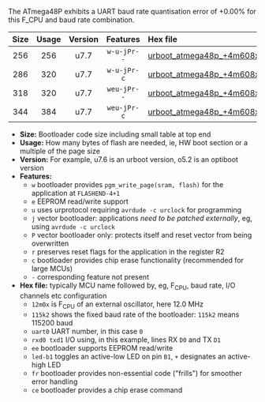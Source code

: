 The ATmega48P exhibits a UART baud rate quantisation error of +0.00% for this F_CPU and baud rate combination.

|Size|Usage|Version|Features|Hex file|
|:-:|:-:|:-:|:-:|:--|
|256|256|u7.7|`w-u-jPr--`|[urboot_atmega48p_+4m608x_+++7k2_uart0_rxd0_txd1_led+b5_fr.hex](https://raw.githubusercontent.com/stefanrueger/urboot.hex/main/cores/minicore/atmega48p/external_oscillator/fcpu_+4m608x/br_+++7k2/urboot_atmega48p_+4m608x_+++7k2_uart0_rxd0_txd1_led+b5_fr.hex)|
|286|320|u7.7|`w-u-jPr-c`|[urboot_atmega48p_+4m608x_+++7k2_uart0_rxd0_txd1_led+b5_fr_ce.hex](https://raw.githubusercontent.com/stefanrueger/urboot.hex/main/cores/minicore/atmega48p/external_oscillator/fcpu_+4m608x/br_+++7k2/urboot_atmega48p_+4m608x_+++7k2_uart0_rxd0_txd1_led+b5_fr_ce.hex)|
|318|320|u7.7|`weu-jPr--`|[urboot_atmega48p_+4m608x_+++7k2_uart0_rxd0_txd1_ee_led+b5_fr.hex](https://raw.githubusercontent.com/stefanrueger/urboot.hex/main/cores/minicore/atmega48p/external_oscillator/fcpu_+4m608x/br_+++7k2/urboot_atmega48p_+4m608x_+++7k2_uart0_rxd0_txd1_ee_led+b5_fr.hex)|
|344|384|u7.7|`weu-jPr-c`|[urboot_atmega48p_+4m608x_+++7k2_uart0_rxd0_txd1_ee_led+b5_fr_ce.hex](https://raw.githubusercontent.com/stefanrueger/urboot.hex/main/cores/minicore/atmega48p/external_oscillator/fcpu_+4m608x/br_+++7k2/urboot_atmega48p_+4m608x_+++7k2_uart0_rxd0_txd1_ee_led+b5_fr_ce.hex)|

- **Size:** Bootloader code size including small table at top end
- **Usage:** How many bytes of flash are needed, ie, HW boot section or a multiple of the page size
- **Version:** For example, u7.6 is an urboot version, o5.2 is an optiboot version
- **Features:**
  + `w` bootloader provides `pgm_write_page(sram, flash)` for the application at `FLASHEND-4+1`
  + `e` EEPROM read/write support
  + `u` uses urprotocol requiring `avrdude -c urclock` for programming
  + `j` vector bootloader: applications *need to be patched externally*, eg, using `avrdude -c urclock`
  + `P` vector bootloader only: protects itself and reset vector from being overwritten
  + `r` preserves reset flags for the application in the register R2
  + `c` bootloader provides chip erase functionality (recommended for large MCUs)
  + `-` corresponding feature not present
- **Hex file:** typically MCU name followed by, eg, F<sub>CPU</sub>, baud rate, I/O channels etc configuration
  + `12m0x` is F<sub>CPU</sub> of an external oscillator, here 12.0 MHz
  + `115k2` shows the fixed baud rate of the bootloader: `115k2` means 115200 baud
  + `uart0` UART number, in this case `0`
  + `rxd0 txd1` I/O using, in this example, lines RX `D0` and TX `D1`
  + `ee` bootloader supports EEPROM read/write
  + `led-b1` toggles an active-low LED on pin `B1`, `+` designates an active-high LED
  + `fr` bootloader provides non-essential code ("frills") for smoother error handling
  + `ce` bootloader provides a chip erase command
